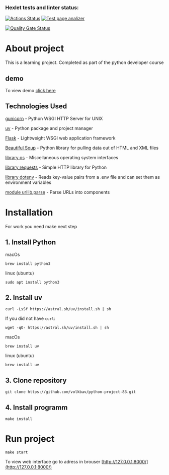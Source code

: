 ### Hexlet tests and linter status:
[![Actions Status](https://github.com/volkbav/python-project-83/actions/workflows/hexlet-check.yml/badge.svg)](https://github.com/volkbav/python-project-83/actions) [![Test page analizer](https://github.com/volkbav/python-project-83/actions/workflows/my_tests.yml/badge.svg)](https://github.com/volkbav/python-project-83/actions/workflows/my_tests.yml)

[![Quality Gate Status](https://sonarcloud.io/api/project_badges/measure?project=volkbav_python-project-83&metric=alert_status)](https://sonarcloud.io/summary/new_code?id=volkbav_python-project-83)

# About project
This is a learning project. Completed as part of the python developer course

## demo
To view demo [click here](https://python-project-83-i5ma.onrender.com)

## Technologies Used
[gunicorn](https://docs.gunicorn.org/en/latest/index.html) - Python WSGI HTTP Server for UNIX

[uv](https://github.com/astral-sh/uv) - Python package and project manager

[Flask](https://flask.palletsprojects.com/en/stable/) - Lightweight WSGI web application framework

[Beautiful Soup](https://www.crummy.com/software/BeautifulSoup/bs4/doc/) -  Python library for pulling data out of HTML and XML files

[library os](https://docs.python.org/3/library/os.html) - Miscellaneous operating system interfaces

[library requests](https://requests.readthedocs.io/en/latest/) - Simple HTTP library for Python

[library dotenv](https://pypi.org/project/python-dotenv/) - Reads key-value pairs from a .env file and can set them as environment variables

[module urllib.parse](https://docs.python.org/3/library/urllib.parse.html) - Parse URLs into components

# Installation
For work you need make next step
## 1. Install Python
macOs
```
brew install python3
```
linux (ubuntu)
```
sudo apt install python3
```
## 2. Install uv
```
curl -LsSf https://astral.sh/uv/install.sh | sh
```
If you did not have `curl`:
```
wget -qO- https://astral.sh/uv/install.sh | sh
```
macOs
```
brew install uv
```
linux (ubuntu)
```
brew install uv
```
## 3. Clone repository
```
git clone https://github.com/volkbav/python-project-83.git
```
## 4. Install programm
```
make install
```
# Run project
```
make start
```
To view web interface go to adress in brouser
[http://127.0.0.1:8000/](http://127.0.0.1:8000/)